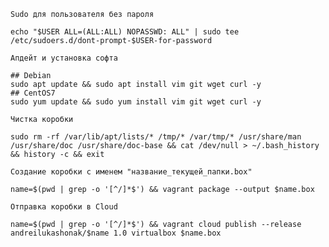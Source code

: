 
`Sudo для пользователя без пароля `

```
echo "$USER ALL=(ALL:ALL) NOPASSWD: ALL" | sudo tee /etc/sudoers.d/dont-prompt-$USER-for-password
```

`Апдейт и установка софта`

```
## Debian
sudo apt update && sudo apt install vim git wget curl -y
## CentOS7
sudo yum update && sudo yum install vim git wget curl -y
```


`Чистка коробки`

```
sudo rm -rf /var/lib/apt/lists/* /tmp/* /var/tmp/* /usr/share/man /usr/share/doc /usr/share/doc-base && cat /dev/null > ~/.bash_history && history -c && exit
```

`Создание коробки с именем "название_текущей_папки.box"`

```
name=$(pwd | grep -o '[^/]*$') && vagrant package --output $name.box
```

`Отправка коробки в Cloud`

```
name=$(pwd | grep -o '[^/]*$') && vagrant cloud publish --release andreilukashonak/$name 1.0 virtualbox $name.box
```
